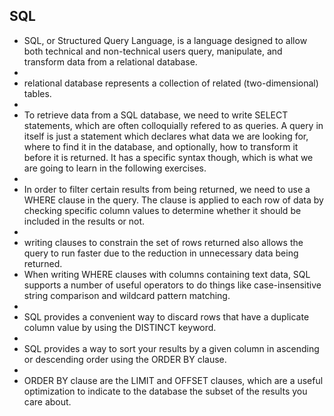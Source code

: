 ## SQL
* SQL, or Structured Query Language, is a language designed to allow both technical and non-technical users query, manipulate, and transform data from a relational database.
* 
* relational database represents a collection of related (two-dimensional) tables.
* 
* To retrieve data from a SQL database, we need to write SELECT statements, which are often colloquially refered to as queries. A query in itself is just a statement which declares what data we are looking for, where to find it in the database, and optionally, how to transform it before it is returned. It has a specific syntax though, which is what we are going to learn in the following exercises.
* 
* In order to filter certain results from being returned, we need to use a WHERE clause in the query. The clause is applied to each row of data by checking specific column values to determine whether it should be included in the results or not.
* 
* writing clauses to constrain the set of rows returned also allows the query to run faster due to the reduction in unnecessary data being returned.
* When writing WHERE clauses with columns containing text data, SQL supports a number of useful operators to do things like case-insensitive string comparison and wildcard pattern matching. 
* 
* SQL provides a convenient way to discard rows that have a duplicate column value by using the DISTINCT keyword.
* 
* SQL provides a way to sort your results by a given column in ascending or descending order using the ORDER BY clause.
* 
* ORDER BY clause are the LIMIT and OFFSET clauses, which are a useful optimization to indicate to the database the subset of the results you care about.